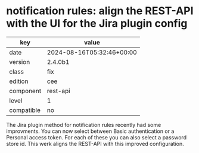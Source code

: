 [//]: # (werk v2)
# notification rules: align the REST-API with the UI for the Jira plugin config

key        | value
---------- | ---
date       | 2024-08-16T05:32:46+00:00
version    | 2.4.0b1
class      | fix
edition    | cee
component  | rest-api
level      | 1
compatible | no

The Jira plugin method for notification rules recently had some improvments.
You can now select between Basic authentication or a Personal access token.
For each of these you can also select a password store id. This werk aligns
the REST-API with this improved configuration.

